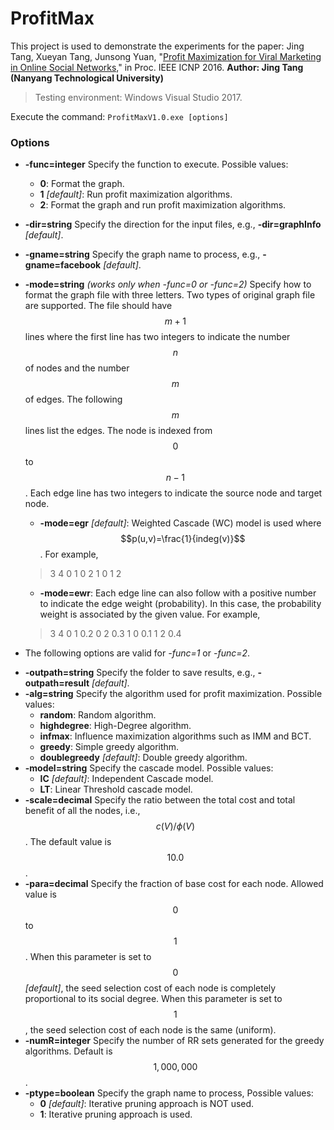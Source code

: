 # ProfitMax
This project is used to demonstrate the experiments for the paper: Jing Tang, Xueyan Tang, Junsong Yuan, "[Profit Maximization for Viral Marketing in Online Social Networks,](http://ieeexplore.ieee.org/document/7784445/)" in Proc. IEEE ICNP 2016.
**Author: Jing Tang (Nanyang Technological University)**
>Testing environment: Windows Visual Studio 2017.

Execute the command: `ProfitMaxV1.0.exe [options]`
### Options
- **-func=integer**
	Specify the function to execute. Possible values:
	+ **0**: Format the graph.
	+ **1** *[default]*: Run profit maximization algorithms.
	+ **2**: Format the graph and run profit maximization algorithms.
- **-dir=string**
Specify the direction for the input files, e.g., **-dir=graphInfo** *[default]*.
- **-gname=string**
	Specify the graph name to process, e.g., **-gname=facebook** *[default]*.
- **-mode=string** *(works only when -func=0 or -func=2)*
	Specify how to format the graph file with three letters. Two types of original graph file are supported. The file should have $$m+1$$ lines where the first line has two integers to indicate the number $$n$$ of nodes and the number $$m$$ of edges. The following $$m$$ lines list the edges. The node is indexed from $$0$$ to $$n-1$$. Each edge line has two integers to indicate the source node and target node. 
	+ **-mode=egr** *[default]*: Weighted Cascade (WC) model is used where $$p(u,v)=\frac{1}{indeg(v)}$$. For example,
    >3 4
    0 1
    0 2
    1 0
    1 2
    
    + **-mode=ewr**: Each edge line can also follow with a positive number to indicate the edge weight (probability). In this case, the probability weight is associated by the given value. For example,
    >3 4
    0 1 0.2
    0 2 0.3
    1 0 0.1
    1 2 0.4

+ The following options are valid for *-func=1* or *-func=2*.
- **-outpath=string**
	Specify the folder to save results, e.g., **-outpath=result** *[default]*.
- **-alg=string**
	Specify the algorithm used for profit maximization. Possible values:
	+ **random**: Random algorithm.
	+ **highdegree**: High-Degree algorithm.
	+ **infmax**: Influence maximization algorithms such as IMM and BCT.
	+ **greedy**: Simple greedy algorithm.
	+ **doublegreedy** *[default]*: Double greedy algorithm.
- **-model=string**
	Specify the cascade model. Possible values:
	+ **IC** *[default]*: Independent Cascade model.
	+ **LT**: Linear Threshold cascade model.
- **-scale=decimal**
	Specify the ratio between the total cost and total benefit of all the nodes, i.e., $$c(V)/\phi(V)$$. The default value is $$10.0$$.
- **-para=decimal**
	Specify the fraction of base cost for each node. Allowed value is $$0$$ to $$1$$. When this parameter is set to $$0$$ *[default]*, the seed selection cost of each node is completely proportional to its social degree. When this parameter is set to $$1$$, the seed selection cost of each node is the same (uniform).
- **-numR=integer**
	Specify the number of RR sets generated for the greedy algorithms. Default is $$1,000,000$$.
- **-ptype=boolean**
	Specify the graph name to process, Possible values:
	+ **0** *[default]*: Iterative pruning approach is NOT used.
	+ **1**: Iterative pruning approach is used.
